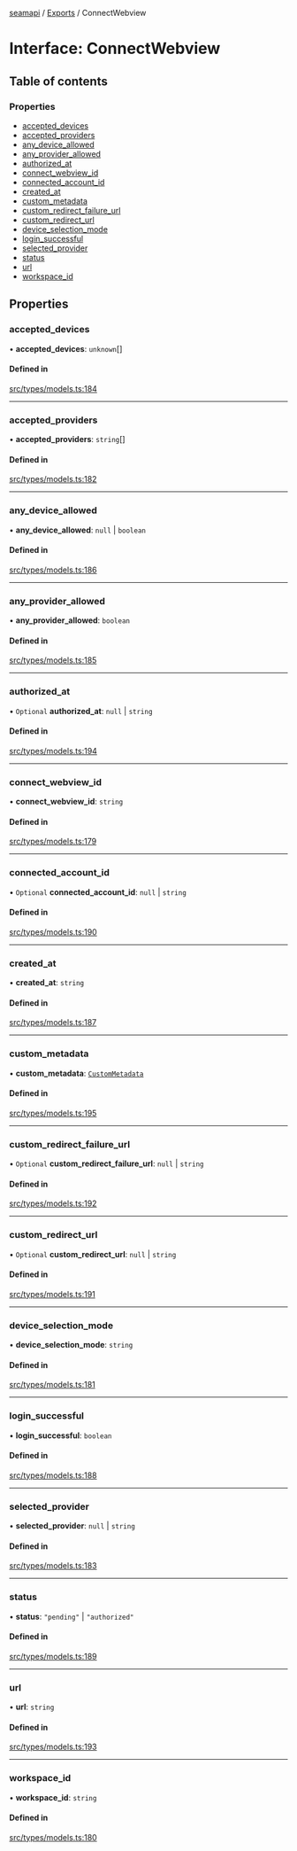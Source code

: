 [seamapi](../README.md) / [Exports](../modules.md) / ConnectWebview

# Interface: ConnectWebview

## Table of contents

### Properties

- [accepted\_devices](ConnectWebview.md#accepted_devices)
- [accepted\_providers](ConnectWebview.md#accepted_providers)
- [any\_device\_allowed](ConnectWebview.md#any_device_allowed)
- [any\_provider\_allowed](ConnectWebview.md#any_provider_allowed)
- [authorized\_at](ConnectWebview.md#authorized_at)
- [connect\_webview\_id](ConnectWebview.md#connect_webview_id)
- [connected\_account\_id](ConnectWebview.md#connected_account_id)
- [created\_at](ConnectWebview.md#created_at)
- [custom\_metadata](ConnectWebview.md#custom_metadata)
- [custom\_redirect\_failure\_url](ConnectWebview.md#custom_redirect_failure_url)
- [custom\_redirect\_url](ConnectWebview.md#custom_redirect_url)
- [device\_selection\_mode](ConnectWebview.md#device_selection_mode)
- [login\_successful](ConnectWebview.md#login_successful)
- [selected\_provider](ConnectWebview.md#selected_provider)
- [status](ConnectWebview.md#status)
- [url](ConnectWebview.md#url)
- [workspace\_id](ConnectWebview.md#workspace_id)

## Properties

### accepted\_devices

• **accepted\_devices**: `unknown`[]

#### Defined in

[src/types/models.ts:184](https://github.com/seamapi/javascript/blob/main/src/types/models.ts#L184)

___

### accepted\_providers

• **accepted\_providers**: `string`[]

#### Defined in

[src/types/models.ts:182](https://github.com/seamapi/javascript/blob/main/src/types/models.ts#L182)

___

### any\_device\_allowed

• **any\_device\_allowed**: ``null`` \| `boolean`

#### Defined in

[src/types/models.ts:186](https://github.com/seamapi/javascript/blob/main/src/types/models.ts#L186)

___

### any\_provider\_allowed

• **any\_provider\_allowed**: `boolean`

#### Defined in

[src/types/models.ts:185](https://github.com/seamapi/javascript/blob/main/src/types/models.ts#L185)

___

### authorized\_at

• `Optional` **authorized\_at**: ``null`` \| `string`

#### Defined in

[src/types/models.ts:194](https://github.com/seamapi/javascript/blob/main/src/types/models.ts#L194)

___

### connect\_webview\_id

• **connect\_webview\_id**: `string`

#### Defined in

[src/types/models.ts:179](https://github.com/seamapi/javascript/blob/main/src/types/models.ts#L179)

___

### connected\_account\_id

• `Optional` **connected\_account\_id**: ``null`` \| `string`

#### Defined in

[src/types/models.ts:190](https://github.com/seamapi/javascript/blob/main/src/types/models.ts#L190)

___

### created\_at

• **created\_at**: `string`

#### Defined in

[src/types/models.ts:187](https://github.com/seamapi/javascript/blob/main/src/types/models.ts#L187)

___

### custom\_metadata

• **custom\_metadata**: [`CustomMetadata`](../modules.md#custommetadata)

#### Defined in

[src/types/models.ts:195](https://github.com/seamapi/javascript/blob/main/src/types/models.ts#L195)

___

### custom\_redirect\_failure\_url

• `Optional` **custom\_redirect\_failure\_url**: ``null`` \| `string`

#### Defined in

[src/types/models.ts:192](https://github.com/seamapi/javascript/blob/main/src/types/models.ts#L192)

___

### custom\_redirect\_url

• `Optional` **custom\_redirect\_url**: ``null`` \| `string`

#### Defined in

[src/types/models.ts:191](https://github.com/seamapi/javascript/blob/main/src/types/models.ts#L191)

___

### device\_selection\_mode

• **device\_selection\_mode**: `string`

#### Defined in

[src/types/models.ts:181](https://github.com/seamapi/javascript/blob/main/src/types/models.ts#L181)

___

### login\_successful

• **login\_successful**: `boolean`

#### Defined in

[src/types/models.ts:188](https://github.com/seamapi/javascript/blob/main/src/types/models.ts#L188)

___

### selected\_provider

• **selected\_provider**: ``null`` \| `string`

#### Defined in

[src/types/models.ts:183](https://github.com/seamapi/javascript/blob/main/src/types/models.ts#L183)

___

### status

• **status**: ``"pending"`` \| ``"authorized"``

#### Defined in

[src/types/models.ts:189](https://github.com/seamapi/javascript/blob/main/src/types/models.ts#L189)

___

### url

• **url**: `string`

#### Defined in

[src/types/models.ts:193](https://github.com/seamapi/javascript/blob/main/src/types/models.ts#L193)

___

### workspace\_id

• **workspace\_id**: `string`

#### Defined in

[src/types/models.ts:180](https://github.com/seamapi/javascript/blob/main/src/types/models.ts#L180)
